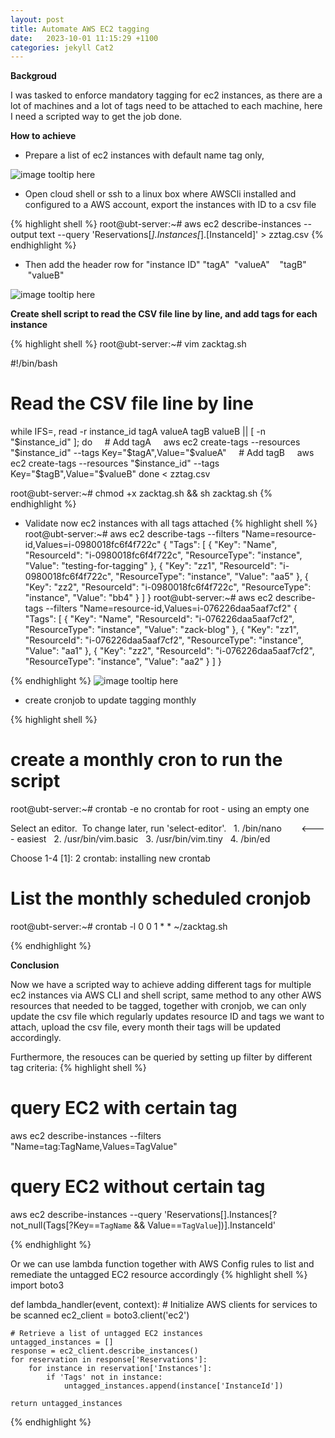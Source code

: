 ```yaml
---
layout: post
title: Automate AWS EC2 tagging
date:   2023-10-01 11:15:29 +1100
categories: jekyll Cat2
---
```


<b> Backgroud </b>

I was tasked to enforce mandatory tagging for ec2 instances, as there are a lot of machines and a lot of tags need to be attached to each machine, here I need a scripted way to get the job done. 


<b> How to achieve </b>

- Prepare a list of ec2 instances with default name tag only,

![image tooltip here](/assets/awstag2.png)

- Open cloud shell or ssh to a linux box where AWSCli installed and configured to a AWS account, export the instances with ID to a csv file

{% highlight shell %}
root@ubt-server:~# aws ec2 describe-instances --output text --query 'Reservations[*].Instances[*].[InstanceId]' > zztag.csv
{% endhighlight %}

- Then add the header row for "instance ID" "tagA"  "valueA"    "tagB"  "valueB"

![image tooltip here](/assets/awstag1.png)

<b> Create shell script to read the CSV file line by line, and add tags for each instance </b>

{% highlight shell %}
root@ubt-server:~# vim zacktag.sh

#!/bin/bash

# Read the CSV file line by line
while IFS=, read -r instance_id tagA valueA tagB valueB || [ -n "$instance_id" ]; do
    # Add tagA
    aws ec2 create-tags --resources "$instance_id" --tags Key="$tagA",Value="$valueA"
    # Add tagB
    aws ec2 create-tags --resources "$instance_id" --tags Key="$tagB",Value="$valueB"
done < zztag.csv

root@ubt-server:~# chmod +x zacktag.sh && sh zacktag.sh
{% endhighlight %}

- Validate now ec2 instances with all tags attached
{% highlight shell %}
root@ubt-server:~# aws ec2 describe-tags --filters "Name=resource-id,Values=i-0980018fc6f4f722c"
{
    "Tags": [
        {
            "Key": "Name",
            "ResourceId": "i-0980018fc6f4f722c",
            "ResourceType": "instance",
            "Value": "testing-for-tagging"
        },
        {
            "Key": "zz1",
            "ResourceId": "i-0980018fc6f4f722c",
            "ResourceType": "instance",
            "Value": "aa5"
        },
        {
            "Key": "zz2",
            "ResourceId": "i-0980018fc6f4f722c",
            "ResourceType": "instance",
            "Value": "bb4"
        }
    ]
}
root@ubt-server:~# aws ec2 describe-tags --filters "Name=resource-id,Values=i-076226daa5aaf7cf2"
{
    "Tags": [
        {
            "Key": "Name",
            "ResourceId": "i-076226daa5aaf7cf2",
            "ResourceType": "instance",
            "Value": "zack-blog"
        },
        {
            "Key": "zz1",
            "ResourceId": "i-076226daa5aaf7cf2",
            "ResourceType": "instance",
            "Value": "aa1"
        },
        {
            "Key": "zz2",
            "ResourceId": "i-076226daa5aaf7cf2",
            "ResourceType": "instance",
            "Value": "aa2"
        }
    ]
}

{% endhighlight %}
![image tooltip here](/assets/awstag3.png)

- create cronjob to update tagging monthly

{% highlight shell %}
# create a monthly cron to run the script
root@ubt-server:~# crontab -e
no crontab for root - using an empty one

Select an editor.  To change later, run 'select-editor'.
  1. /bin/nano        <---- easiest
  2. /usr/bin/vim.basic
  3. /usr/bin/vim.tiny
  4. /bin/ed

Choose 1-4 [1]: 2
crontab: installing new crontab

# List the monthly scheduled cronjob
root@ubt-server:~# crontab -l
0 0 1 * * ~/zacktag.sh

{% endhighlight %}


<b> Conclusion </b>

Now we have a scripted way to achieve adding different tags for multiple ec2 instances via AWS CLI and shell script, same method to any other AWS resources that needed to be tagged, together with cronjob, we can only update the csv file which regularly updates resource ID and tags we want to attach, upload the csv file, every month their tags will be updated accordingly.

Furthermore, the resouces can be queried by setting up filter by different tag criteria:
{% highlight shell %}
# query EC2 with certain tag
aws ec2 describe-instances --filters "Name=tag:TagName,Values=TagValue"

# query EC2 without certain tag
aws ec2 describe-instances --query 'Reservations[].Instances[?not_null(Tags[?Key==`TagName` && Value==`TagValue`])].InstanceId'

{% endhighlight %}

Or we can use lambda function together with AWS Config rules to list and remediate the untagged EC2 resource accordingly
{% highlight shell %}
import boto3

def lambda_handler(event, context):
    # Initialize AWS clients for services to be scanned 
    ec2_client = boto3.client('ec2')
    
    # Retrieve a list of untagged EC2 instances
    untagged_instances = []
    response = ec2_client.describe_instances()
    for reservation in response['Reservations']:
        for instance in reservation['Instances']:
            if 'Tags' not in instance:
                untagged_instances.append(instance['InstanceId'])
                
    return untagged_instances
{% endhighlight %}